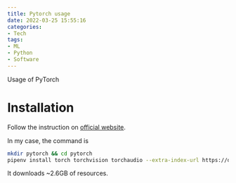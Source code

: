 ```yaml
---
title: Pytorch usage
date: 2022-03-25 15:55:16
categories:
- Tech
tags:
- ML
- Python
- Software
---
```


Usage of PyTorch

<!-- more -->

# Installation

Follow the instruction on [official website](https://pytorch.org/get-started/locally/).

In my case, the command is
```sh
mkdir pytorch && cd pytorch
pipenv install torch torchvision torchaudio --extra-index-url https://download.pytorch.org/whl/cu113
```

It downloads ~2.6GB of resources.